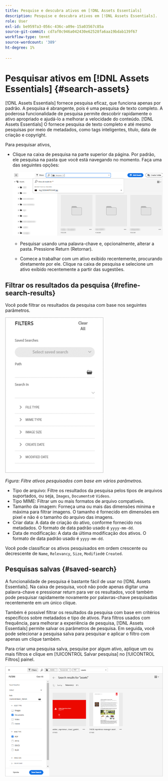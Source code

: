 ```yaml
---
title: Pesquise e descubra ativos em [!DNL Assets Essentials]
description: Pesquise e descubra ativos em [!DNL Assets Essentials].
role: User
exl-id: be9597a3-056c-436c-a09e-15a03567c85a
source-git-commit: cd7af0c946a042430e62528fa6aa19bdab139f67
workflow-type: tm+mt
source-wordcount: '389'
ht-degree: 1%

---
```


# Pesquisar ativos em [!DNL Assets Essentials] {#search-assets}

[!DNL Assets Essentials] fornece pesquisa eficaz, que funciona apenas por padrão. A pesquisa é abrangente, pois é uma pesquisa de texto completo. A poderosa funcionalidade de pesquisa permite descobrir rapidamente o ativo apropriado e ajudá-lo a melhorar a velocidade do conteúdo. [!DNL Assets Essentials] O fornece pesquisa de texto completo e até mesmo pesquisas por meio de metadados, como tags inteligentes, título, data de criação e copyright.

Para pesquisar ativos,

* Clique na caixa de pesquisa na parte superior da página. Por padrão, ele pesquisa na pasta que você está navegando no momento. Faça uma das seguintes opções:

   ![caixa de pesquisa](assets/search-box.png)

   * Pesquisar usando uma palavra-chave e, opcionalmente, alterar a pasta. Pressione Return (Retornar).

   * Comece a trabalhar com um ativo exibido recentemente, procurando diretamente por ele. Clique na caixa de pesquisa e selecione um ativo exibido recentemente a partir das sugestões.

## Filtrar os resultados da pesquisa {#refine-search-results}

Você pode filtrar os resultados da pesquisa com base nos seguintes parâmetros.

![Filtros de pesquisa](assets/filters1.png)

*Figura: Filtre ativos pesquisados com base em vários parâmetros.*

* Tipo de arquivo: Filtre os resultados da pesquisa pelos tipos de arquivos suportados, ou seja, `Images`, `Documents`e `Videos`.
* Tipo MIME: Filtrar um ou mais formatos de arquivo compatíveis. <!-- TBD:  [supported file formats](/help/supported-file-formats.md). -->
* Tamanho da imagem: Forneça uma ou mais das dimensões mínima e máxima para filtrar imagens. O tamanho é fornecido em dimensões em pixel e não é o tamanho do arquivo das imagens.
* Criar data: A data de criação do ativo, conforme fornecido nos metadados. O formato de data padrão usado é `yyyy-mm-dd`.
* Data de modificação: A data da última modificação dos ativos. O formato de data padrão usado é `yyyy-mm-dd`.

Você pode classificar os ativos pesquisados em ordem crescente ou decrescente de `Name`, `Relevancy`, `Size`, `Modified`e `Created`.

## Pesquisas salvas {#saved-search}

A funcionalidade de pesquisa é bastante fácil de usar no [!DNL Assets Essentials]. Na caixa de pesquisa, você não pode apenas digitar uma palavra-chave e pressionar return para ver os resultados, você também pode pesquisar rapidamente novamente por palavras-chave pesquisadas recentemente em um único clique.

Também é possível filtrar os resultados da pesquisa com base em critérios específicos sobre metadados e tipo de ativos. Para filtros usados com frequência, para melhorar a experiência de pesquisa, [!DNL Assets Essentials] permite salvar os parâmetros de pesquisa. Em seguida, você pode selecionar a pesquisa salva para pesquisar e aplicar o filtro com apenas um clique também.

Para criar uma pesquisa salva, pesquise por algum ativo, aplique um ou mais filtros e clique em [!UICONTROL Salvar pesquisa] no [!UICONTROL Filtros] painel.

![Pesquisa salva do painel Filtros](assets/saved-search.png)

<!-- TBD: Search behavior. Full-text search. Ranking and rank boosts. Hidden assets.
Report poor UX that users can only save a filtered search and not a simple search.
.
Are other supported files fully indexed and support full-text search? Eg. audio/videos files can at best have metadata indexed.
Anything about ranking of assets displayed in search results?

What about temporarily hiding an asset (suspending search on it) from the search results? If an asset is undergoing review collaboration, should it be used by others? Should it be hidden in search?

When userA is searching and userB add an asset that matches search results, will the asset display in search as soon as userA refreshes the page? Assuming indexing is near real-time. May not be so for bulk uploads.
-->
